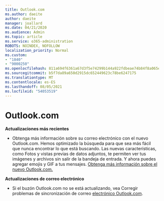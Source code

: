 ```yaml
---
title: Outlook.com
ms.author: daeite
author: daeite
manager: joallard
ms.date: 04/21/2020
ms.audience: Admin
ms.topic: article
ms.service: o365-administration
ROBOTS: NOINDEX, NOFOLLOW
localization_priority: Normal
ms.custom:
- "1840"
- "9000250"
ms.openlocfilehash: 811a694f6361a67d3f5e74299b144a922fdbeae74b84f8a065e3fe85db059087
ms.sourcegitcommit: b5f7da89a650d2915dc652449623c78be6247175
ms.translationtype: MT
ms.contentlocale: es-ES
ms.lasthandoff: 08/05/2021
ms.locfileid: "54053519"
---
```

# <a name="outlookcom-updates"></a>Outlook.com

**Actualizaciones más recientes**

- Obtenga más información sobre su correo electrónico con el nuevo Outlook.com. Hemos optimizado la búsqueda para que sea más fácil que nunca encontrar lo que está buscando. Las nuevas características, como Fotos y vistas previas de datos adjuntos, te permiten ver tus imágenes y archivos sin salir de la bandeja de entrada. Y ahora puedes agregar emojis y GIF a tus mensajes. [Obtenga más información sobre el nuevo Outlook.com.](https://support.office.com/article/40676ad0-c831-45ac-a023-5be633be798d?wt.mc_id=Office_Outlook_com_Alchemy)

**Actualizaciones de correo electrónico**

- Si el buzón Outlook.com no se está actualizando, vea Corregir problemas de sincronización de correo [electrónico Outlook.com](https://support.office.com/article/d39e3341-8d79-4bf1-b3c7-ded602233642?wt.mc_id=Office_Outlook_com_Alchemy).